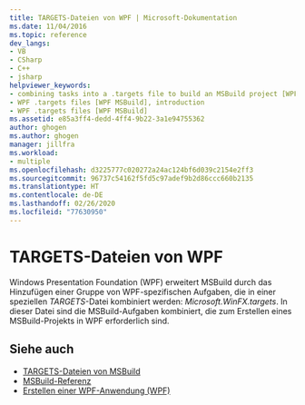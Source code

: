 ```yaml
---
title: TARGETS-Dateien von WPF | Microsoft-Dokumentation
ms.date: 11/04/2016
ms.topic: reference
dev_langs:
- VB
- CSharp
- C++
- jsharp
helpviewer_keywords:
- combining tasks into a .targets file to build an MSBuild project [WPF MSBuild]
- WPF .targets files [WPF MSBuild], introduction
- WPF .targets files [WPF MSBuild]
ms.assetid: e85a3ff4-dedd-4ff4-9b22-3a1e94755362
author: ghogen
ms.author: ghogen
manager: jillfra
ms.workload:
- multiple
ms.openlocfilehash: d3225777c020272a24ac124bf6d039c2154e2ff3
ms.sourcegitcommit: 96737c54162f5fd5c97adef9b2d86ccc660b2135
ms.translationtype: HT
ms.contentlocale: de-DE
ms.lasthandoff: 02/26/2020
ms.locfileid: "77630950"
---
```

# <a name="wpf-targets-files"></a>TARGETS-Dateien von WPF

Windows Presentation Foundation (WPF) erweitert MSBuild durch das Hinzufügen einer Gruppe von WPF-spezifischen Aufgaben, die in einer speziellen *TARGETS*-Datei kombiniert werden: *Microsoft.WinFX.targets*. In dieser Datei sind die MSBuild-Aufgaben kombiniert, die zum Erstellen eines MSBuild-Projekts in WPF erforderlich sind.

## <a name="see-also"></a>Siehe auch

- [TARGETS-Dateien von MSBuild](../msbuild/msbuild-dot-targets-files.md)
- [MSBuild-Referenz](../msbuild/msbuild-reference.md)
- [Erstellen einer WPF-Anwendung (WPF)](/dotnet/framework/wpf/app-development/building-a-wpf-application-wpf)
